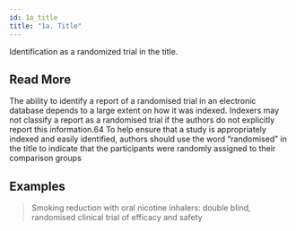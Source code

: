 ```yaml
---
id: 1a_title
title: "1a. Title"
---
```


Identification as a randomized trial in the title.

## Read More

The ability to identify a report of a randomised trial in an electronic database depends to a large extent on how it was indexed. Indexers may not classify a report as a randomised trial if the authors do not explicitly report this information.64 To help ensure that a study is appropriately indexed and easily identified, authors should use the word “randomised” in the title to indicate that the participants were randomly assigned to their comparison groups

## Examples

> Smoking reduction with oral nicotine inhalers: double blind, randomised clinical trial of efficacy and safety